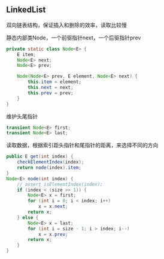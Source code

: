 ## LinkedList

双向链表结构，保证插入和删除的效率，读取比较慢

静态内部类Node，一个前驱指针next，一个后驱指针prev

```java
private static class Node<E> {
    E item;
    Node<E> next;
    Node<E> prev;

    Node(Node<E> prev, E element, Node<E> next) {
        this.item = element;
        this.next = next;
        this.prev = prev;
    }
}
```

维护头尾指针

```java
transient Node<E> first;
transient Node<E> last;
```

读取数据，根据索引距头指针和尾指针的距离，来选择不同的方向

```java
public E get(int index) {
    checkElementIndex(index);
    return node(index).item;
}
Node<E> node(int index) {
    // assert isElementIndex(index);
    if (index < (size >> 1)) {
        Node<E> x = first;
        for (int i = 0; i < index; i++)
            x = x.next;
        return x;
    } else {
        Node<E> x = last;
        for (int i = size - 1; i > index; i--)
            x = x.prev;
        return x;
    }
}
```

